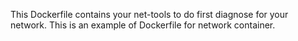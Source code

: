 This Dockerfile contains your net-tools to do first diagnose for your network.
This is an example of Dockerfile for network container.

